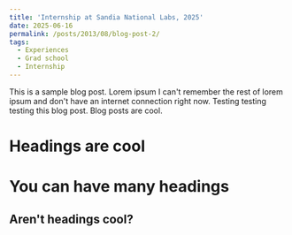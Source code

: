 ```yaml
---
title: 'Internship at Sandia National Labs, 2025'
date: 2025-06-16
permalink: /posts/2013/08/blog-post-2/
tags:
  - Experiences
  - Grad school
  - Internship
---
```


This is a sample blog post. Lorem ipsum I can't remember the rest of lorem ipsum and don't have an internet connection right now. Testing testing testing this blog post. Blog posts are cool.

Headings are cool
======

You can have many headings
======

Aren't headings cool?
------
